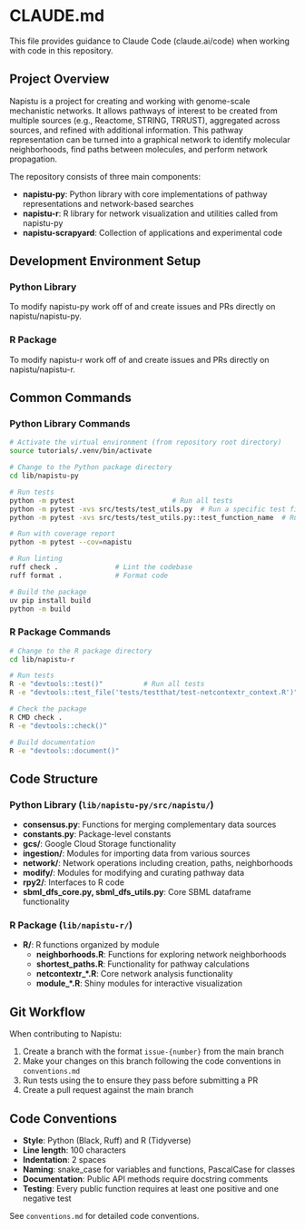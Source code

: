 # CLAUDE.md

This file provides guidance to Claude Code (claude.ai/code) when working with code in this repository.

## Project Overview

Napistu is a project for creating and working with genome-scale mechanistic networks. It allows pathways of interest to be created from multiple sources (e.g., Reactome, STRING, TRRUST), aggregated across sources, and refined with additional information. This pathway representation can be turned into a graphical network to identify molecular neighborhoods, find paths between molecules, and perform network propagation.

The repository consists of three main components:
- **napistu-py**: Python library with core implementations of pathway representations and network-based searches
- **napistu-r**: R library for network visualization and utilities called from napistu-py
- **napistu-scrapyard**: Collection of applications and experimental code

## Development Environment Setup

### Python Library

To modify napistu-py work off of and create issues and PRs directly on napistu/napistu-py.

### R Package

To modify napistu-r work off of and create issues and PRs directly on napistu/napistu-r.

## Common Commands

### Python Library Commands

```bash
# Activate the virtual environment (from repository root directory)
source tutorials/.venv/bin/activate

# Change to the Python package directory
cd lib/napistu-py

# Run tests
python -m pytest                        # Run all tests
python -m pytest -xvs src/tests/test_utils.py  # Run a specific test file
python -m pytest -xvs src/tests/test_utils.py::test_function_name  # Run a specific test

# Run with coverage report
python -m pytest --cov=napistu

# Run linting
ruff check .              # Lint the codebase
ruff format .             # Format code

# Build the package
uv pip install build
python -m build
```

### R Package Commands

```bash
# Change to the R package directory
cd lib/napistu-r

# Run tests
R -e "devtools::test()"          # Run all tests
R -e "devtools::test_file('tests/testthat/test-netcontextr_context.R')"  # Run a specific test file

# Check the package
R CMD check .
R -e "devtools::check()"

# Build documentation
R -e "devtools::document()"
```

## Code Structure

### Python Library (`lib/napistu-py/src/napistu/`)

- **consensus.py**: Functions for merging complementary data sources
- **constants.py**: Package-level constants
- **gcs/**: Google Cloud Storage functionality
- **ingestion/**: Modules for importing data from various sources 
- **network/**: Network operations including creation, paths, neighborhoods
- **modify/**: Modules for modifying and curating pathway data
- **rpy2/**: Interfaces to R code
- **sbml_dfs_core.py, sbml_dfs_utils.py**: Core SBML dataframe functionality

### R Package (`lib/napistu-r/`)

- **R/**: R functions organized by module
  - **neighborhoods.R**: Functions for exploring network neighborhoods
  - **shortest_paths.R**: Functionality for pathway calculations
  - **netcontextr_*.R**: Core network analysis functionality
  - **module_*.R**: Shiny modules for interactive visualization

## Git Workflow

When contributing to Napistu:
1. Create a branch with the format `issue-{number}` from the main branch
2. Make your changes on this branch following the code conventions in `conventions.md`
3. Run tests using the to ensure they pass before submitting a PR
4. Create a pull request against the main branch


## Code Conventions

- **Style**: Python (Black, Ruff) and R (Tidyverse)
- **Line length**: 100 characters
- **Indentation**: 2 spaces
- **Naming**: snake_case for variables and functions, PascalCase for classes
- **Documentation**: Public API methods require docstring comments
- **Testing**: Every public function requires at least one positive and one negative test

See `conventions.md` for detailed code conventions.